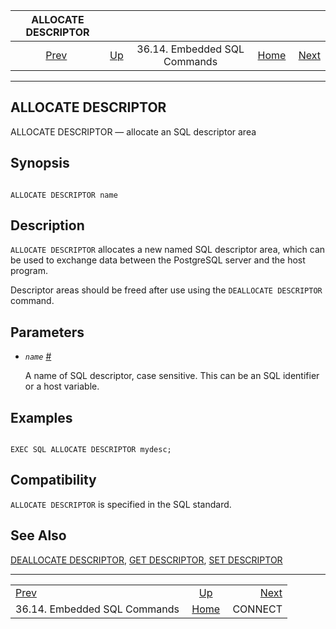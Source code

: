 <!--?xml version="1.0" encoding="UTF-8" standalone="no"?-->

|                       ALLOCATE DESCRIPTOR                      |                                                             |                              |                                                       |                                          |
| :------------------------------------------------------------: | :---------------------------------------------------------- | :--------------------------: | ----------------------------------------------------: | ---------------------------------------: |
| [Prev](ecpg-sql-commands.html "36.14. Embedded SQL Commands")  | [Up](ecpg-sql-commands.html "36.14. Embedded SQL Commands") | 36.14. Embedded SQL Commands | [Home](index.html "PostgreSQL 17devel Documentation") |  [Next](ecpg-sql-connect.html "CONNECT") |

***

## ALLOCATE DESCRIPTOR

ALLOCATE DESCRIPTOR — allocate an SQL descriptor area

## Synopsis

```

ALLOCATE DESCRIPTOR name
```

## Description

`ALLOCATE DESCRIPTOR` allocates a new named SQL descriptor area, which can be used to exchange data between the PostgreSQL server and the host program.

Descriptor areas should be freed after use using the `DEALLOCATE DESCRIPTOR` command.

## Parameters

* *`name`* [#](#ECPG-SQL-ALLOCATE-DESCRIPTOR-NAME)

    A name of SQL descriptor, case sensitive. This can be an SQL identifier or a host variable.

## Examples

```

EXEC SQL ALLOCATE DESCRIPTOR mydesc;
```

## Compatibility

`ALLOCATE DESCRIPTOR` is specified in the SQL standard.

## See Also

[DEALLOCATE DESCRIPTOR](ecpg-sql-deallocate-descriptor.html "DEALLOCATE DESCRIPTOR"), [GET DESCRIPTOR](ecpg-sql-get-descriptor.html "GET DESCRIPTOR"), [SET DESCRIPTOR](ecpg-sql-set-descriptor.html "SET DESCRIPTOR")

***

|                                                                |                                                             |                                          |
| :------------------------------------------------------------- | :---------------------------------------------------------: | ---------------------------------------: |
| [Prev](ecpg-sql-commands.html "36.14. Embedded SQL Commands")  | [Up](ecpg-sql-commands.html "36.14. Embedded SQL Commands") |  [Next](ecpg-sql-connect.html "CONNECT") |
| 36.14. Embedded SQL Commands                                   |    [Home](index.html "PostgreSQL 17devel Documentation")    |                                  CONNECT |
